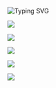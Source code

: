 
![Typing SVG](https://readme-typing-svg.demolab.com?font=Fira+Code&size=45&pause=230&color=FF0000&center=true&vCenter=true&width=1000&lines=Olá!+Eu+sou+a+Anny+Sylva+♥️+\;Bem+Vindo+ao+Meu+Pefil+💬+\;Sou+Desenvolvedora+iniciante+👩‍💻+)


<a href="mailto:rayanesylva978@gmail.com"><img src="https://img.shields.io/badge/-Gmail-%23333?style=for-the-badge&logo=gmail&logoColor=white " target="_blank"></a>

<a href="https://www.linkedin.com/in/raiane-barbosa-9835352b3?utm_source=share&utm_campaign=share_via&utm_content=profile&utm_medium=android_app" traget="_blank"><img src="https://img.shields.io/badge/-LinkedIn-%230077B5?style=for-the-badge&logo=linkedin&logoColor=white" target="_blank"></a>

<a href="https://wa.me/message/XOW5PENE7UVEJ1" target="_blank"><img src="https://img.shields.io/badge/WhatsApp-25D366?style=for-the-badge&logo=whatsapp&logoColor=white" target="_blank"></a>

<a href="https://www.instagram.com/anny_sylva6?igsh=MTFkejdoMGxyOWxlNQ==" target="_blank"><img src="https://img.shields.io/badge/-Instagram-%23E4405F?style=for-the-badge&logo=instagram&logoColor=white" target="_blank"></a>

<a href="https://bio.site/Annysylva" target="_blank"><img src="https://lh3.googleusercontent.com/pw/AP1GczPLadBlqQeHWVx93cmUo-5ZmtWS0y_FIXu0X4g4i30aVXWeheoVhGKlnyGAmBrPHQHmIlOVtlLFtR9LqCdUMATwYi5Y9zrtKSzzoR92UCJPJz1vF3RQMWtN2nMGlh2JDLJxrcKgGXgZRGbQB2I2U219=w1082-h609-s-no-gm?authuser=0style=for-the-badge&logo=instagram&logoColor=white" target="_blank"></a>

